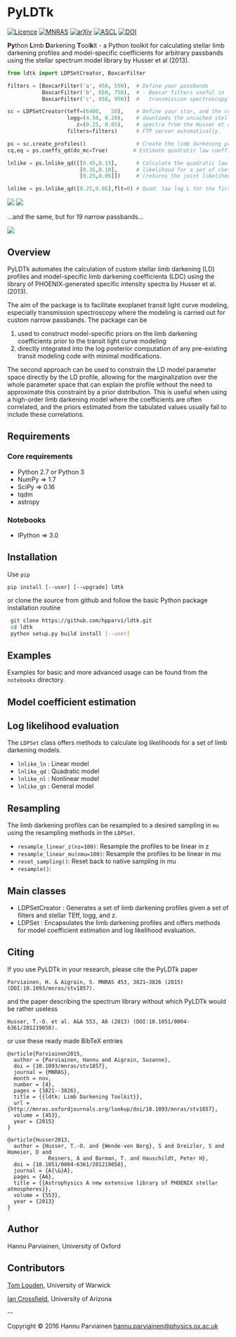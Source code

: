 # PyLDTk

[![Licence](http://img.shields.io/badge/license-GPLv2-blue.svg?style=flat)](http://www.gnu.org/licenses/gpl-2.0.html)
[![MNRAS](https://img.shields.io/badge/MNRAS-10.1093%2Fmnras%2Fstv1857-blue.svg)](http://mnras.oxfordjournals.org/content/453/4/3821.abstract)
[![arXiv](http://img.shields.io/badge/arXiv-1508.02634-blue.svg?style=flat)](http://arxiv.org/abs/1508.02634)
[![ASCL](https://img.shields.io/badge/ASCL-1510.003-blue.svg?style=flat)](http://ascl.net/1510.003)
[![DOI](https://zenodo.org/badge/5871/hpparvi/ldtk.svg)](https://zenodo.org/badge/latestdoi/5871/hpparvi/ldtk)


**Py**thon **L**imb **D**arkening **T**ool**k**it - a Python toolkit for calculating stellar limb darkening profiles and model-specific coefficients for arbitrary passbands using the stellar spectrum model library by Husser et al (2013).

```python
from ldtk import LDPSetCreator, BoxcarFilter

filters = [BoxcarFilter('a', 450, 550),  # Define your passbands
           BoxcarFilter('b', 650, 750),  # - Boxcar filters useful in 
           BoxcarFilter('c', 850, 950)]  #   transmission spectroscopy

sc = LDPSetCreator(teff=(6400,   50),    # Define your star, and the code
                   logg=(4.50, 0.20),    # downloads the uncached stellar 
                      z=(0.25, 0.05),    # spectra from the Husser et al.
                   filters=filters)      # FTP server automatically.

ps = sc.create_profiles()                # Create the limb darkening profiles
cq,eq = ps.coeffs_qd(do_mc=True)        # Estimate quadratic law coefficients

lnlike = ps.lnlike_qd([[0.45,0.15],      # Calculate the quadratic law log 
                       [0.35,0.10],      # likelihood for a set of coefficients 
                       [0.25,0.05]])     # (returns the joint likelihood)

lnlike = ps.lnlike_qd([0.25,0.05],flt=0) # Quad. law log L for the first filter
```

![](notebooks/plots/example_profiles.png)
![](notebooks/plots/example_coefficients.png)

...and the same, but for 19 narrow passbands...

![](notebooks/plots/qd_coeffs_narrow.png)

## Overview

PyLDTk automates the calculation of custom stellar limb darkening (LD) profiles and model-specific limb darkening coefficients (LDC) using the library of PHOENIX-generated specific intensity spectra by Husser et al. (2013).

The aim of the package is to facilitate exoplanet transit light curve modeling, especially transmission
spectroscopy where the modeling is carried out for custom narrow passbands. The package can be  

1. used to construct model-specific priors on the limb darkening coefficients prior to the transit light curve modeling
2. directly integrated into the log posterior computation of any pre-existing transit modeling code with minimal modifications.

The second approach can be used to constrain the LD model parameter space directly by the LD profile, allowing for the marginalization over the whole parameter space that can explain the profile without the need to approximate this constraint by a prior distribution. This is useful when using a high-order limb darkening model where the coefficients are often correlated, and the priors estimated from the tabulated values usually fail to include these correlations.

## Requirements
### Core requirements
- Python 2.7 or Python 3
- NumPy => 1.7
- SciPy => 0.16
- tqdm
- astropy

### Notebooks
- IPython => 3.0

## Installation

Use `pip`

    pip install [--user] [--upgrade] ldtk

or clone the source from github and follow the basic Python package installation routine

```bash
 git clone https://github.com/hpparvi/ldtk.git
 cd ldtk
 python setup.py build install [--user]
```

## Examples

Examples for basic and more advanced usage can be found from the `notebooks` directory.

## Model coefficient estimation

## Log likelihood evaluation
The ``LDPSet`` class offers methods to calculate log likelihoods for a set of limb darkening models.

 - ``lnlike_ln`` : Linear model
 - ``lnlike_qd`` : Quadratic model
 - ``lnlike_nl`` : Nonlinear model
 - ``lnlike_gn`` : General model

## Resampling
The limb darkening profiles can be resampled to a desired sampling in ``mu`` using the resampling methods in the ``LDPSet``. 

 - ``resample_linear_z(nz=100)``: Resample the profiles to be linear in z
 - ``resample_linear_mu(nmu=100)``: Resample the profiles to be linear in mu
 - ``reset_sampling()``: Reset back to native sampling in mu
 - ``resample()``:

## Main classes

 - LDPSetCreator : Generates a set of limb darkening profiles given a set of filters and stellar TEff, logg, and z.
 - LDPSet : Encapsulates the limb darkening profiles and offers methods for model coefficient estimation and log likelihood evaluation.

## Citing

If you use PyLDTk in your research, please cite the PyLDTk paper

    Parviainen, H. & Aigrain, S. MNRAS 453, 3821–3826 (2015) (DOI:10.1093/mnras/stv1857).
    
and the paper describing the spectrum library without which PyLDTk would be rather useless 

    Husser, T.-O. et al. A&A 553, A6 (2013) (DOI:10.1051/0004-6361/201219058).

or use these ready made BibTeX entries

    @article{Parviainen2015,
      author = {Parviainen, Hannu and Aigrain, Suzanne},
      doi = {10.1093/mnras/stv1857},
      journal = {MNRAS},
      month = nov,
      number = {4},
      pages = {3821--3826},
      title = {{ldtk: Limb Darkening Toolkit}},
      url = {http://mnras.oxfordjournals.org/lookup/doi/10.1093/mnras/stv1857},
      volume = {453},
      year = {2015}
    }

    @article{Husser2013,
      author = {Husser, T.-O. and {Wende-von Berg}, S and Dreizler, S and Homeier, D and
                 Reiners, A and Barman, T. and Hauschildt, Peter H},
      doi = {10.1051/0004-6361/201219058},
      journal = {A{\&}A},
      pages = {A6},
      title = {{Astrophysics A new extensive library of PHOENIX stellar atmospheres}},
      volume = {553},
      year = {2013}
    }

## Author

Hannu Parviainen, University of Oxford

## Contributors

[Tom Louden](https://github.com/tomlouden), University of Warwick

[Ian Crossfield](https://github.com/iancrossfield), University of Arizona

--

Copyright © 2016 Hannu Parviainen <hannu.parviainen@physics.ox.ac.uk>

